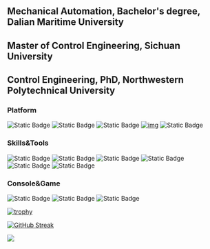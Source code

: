 ## Mechanical Automation, Bachelor's degree, Dalian Maritime University
## Master of Control Engineering, Sichuan University
## Control Engineering, PhD, Northwestern Polytechnical University

### Platform
![Static Badge](https://img.shields.io/badge/Windows-11-0080ff?logo=windows11)
![Static Badge](https://img.shields.io/badge/Os-Linux-0080ff?logo=linux)
![Static Badge](https://img.shields.io/badge/IPhone-15pro-0080ff?logo=apple)
[![img](https://img.shields.io/badge/dynamic/json?color=0080ff&logo=github&label=GitHub&query=%24.data.totalSubs&suffix=%20followers&url=https%3A%2F%2Fapi.spencerwoo.com%2Fsubstats%2F%3Fsource%3Dgithub%26queryKey%3Dohmyjesus)](https://github.com/ohmyjesus)
![Static Badge](https://img.shields.io/badge/CSDN-1k%2Bfollowers-0080ff?logo=RSS)

### Skills&Tools
<!--LateX-TexStudio-0080ff -->
![Static Badge](https://img.shields.io/badge/Matlab%2FSimulink-12?logo=maildotcom&color=ff0000)
![Static Badge](https://img.shields.io/badge/IDE-Visual%20Studio%20Code-ff3399?logo=visualstudiocode)
![Static Badge](https://img.shields.io/badge/Keil-12?logo=kaios&color=cccc00)
![Static Badge](https://img.shields.io/badge/PLC-Automation%20Studio-12?logo=bandrautomation&logoColor=FF8800&color=66cc00)
![Static Badge](https://img.shields.io/badge/VI-Labview-0080ff?logo=Labview&color=9933ff)
![Static Badge](https://img.shields.io/badge/LateX-TexStudio-0080ff?logo=latex&color=009999)

### Console&Game
![Static Badge](https://img.shields.io/badge/Nintendo%20Switch-11?logo=nintendoswitch&labelColor=000000&color=000000)
![Static Badge](https://img.shields.io/badge/Steam-11?logo=steam&color=000000)
![Static Badge](https://img.shields.io/badge/LOL-12?logo=leagueoflegends&color=000000)

[![trophy](https://github-profile-trophy.vercel.app/?username=ohmyjesus)](https://github.com/ohmyjesus/github-profile-trophy)

[![GitHub Streak](https://github-readme-streak-stats.herokuapp.com/?user=ohmyjesus)](https://git.io/streak-stats)
 
<img align="center" src="https://github-readme-stats.vercel.app/api?username=ohmyjesus&show_icons=true&icon_color=CE1D2D&text_color=718096&hide_title=true&bg_color=ffffff&theme=default" />


